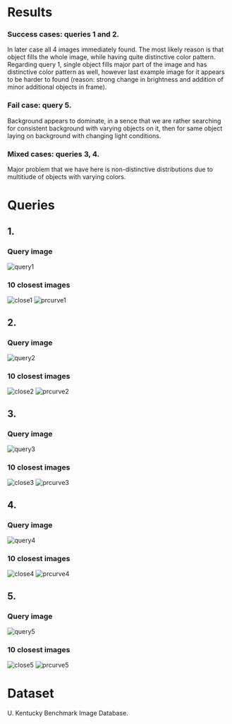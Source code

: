 # Results

### Success cases: queries 1 and 2.
In later case all 4 images immediately found. The most likely reason is that object fills the whole image, while having quite distinctive color pattern. Regarding query 1, single object fills major part of the image and has distinctive color pattern as well, however last example image for it appears to be harder to found (reason: strong change in brightness and addition of minor additional objects in frame).

### Fail case: query 5.
Background appears to dominate, in a sence that we are rather searching for consistent background with varying objects on it, then for same object laying on background with changing light conditions. 

### Mixed cases: queries 3, 4.
Major problem that we have here is non-distinctive distributions due to multitiude of objects with varying colors.


# Queries

## 1.
### Query image
![query1](https://github.com/L-sky/UCU_CV_HW3/blob/master/Content_based_image_retrieval/report_imgs/query1.png)
### 10 closest images
![close1](https://github.com/L-sky/UCU_CV_HW3/blob/master/Content_based_image_retrieval/report_imgs/query1_close.png)
![prcurve1](https://github.com/L-sky/UCU_CV_HW3/blob/master/Content_based_image_retrieval/report_imgs/pr_curve_query_1.png)

## 2.
### Query image
![query2](https://github.com/L-sky/UCU_CV_HW3/blob/master/Content_based_image_retrieval/report_imgs/query2.png)
### 10 closest images
![close2](https://github.com/L-sky/UCU_CV_HW3/blob/master/Content_based_image_retrieval/report_imgs/query2_close.png)
![prcurve2](https://github.com/L-sky/UCU_CV_HW3/blob/master/Content_based_image_retrieval/report_imgs/pr_curve_query_2.png)

## 3.
### Query image
![query3](https://github.com/L-sky/UCU_CV_HW3/blob/master/Content_based_image_retrieval/report_imgs/query3.png)
### 10 closest images
![close3](https://github.com/L-sky/UCU_CV_HW3/blob/master/Content_based_image_retrieval/report_imgs/query3_close.png)
![prcurve3](https://github.com/L-sky/UCU_CV_HW3/blob/master/Content_based_image_retrieval/report_imgs/pr_curve_query_3.png)

## 4.
### Query image
![query4](https://github.com/L-sky/UCU_CV_HW3/blob/master/Content_based_image_retrieval/report_imgs/query4.png)
### 10 closest images
![close4](https://github.com/L-sky/UCU_CV_HW3/blob/master/Content_based_image_retrieval/report_imgs/query4_close.png)
![prcurve4](https://github.com/L-sky/UCU_CV_HW3/blob/master/Content_based_image_retrieval/report_imgs/pr_curve_query_4.png)

## 5.
### Query image
![query5](https://github.com/L-sky/UCU_CV_HW3/blob/master/Content_based_image_retrieval/report_imgs/query5.png)
### 10 closest images
![close5](https://github.com/L-sky/UCU_CV_HW3/blob/master/Content_based_image_retrieval/report_imgs/query5_close.png)
![prcurve5](https://github.com/L-sky/UCU_CV_HW3/blob/master/Content_based_image_retrieval/report_imgs/pr_curve_query_5.png)


# Dataset
U. Kentucky Benchmark Image Database.
